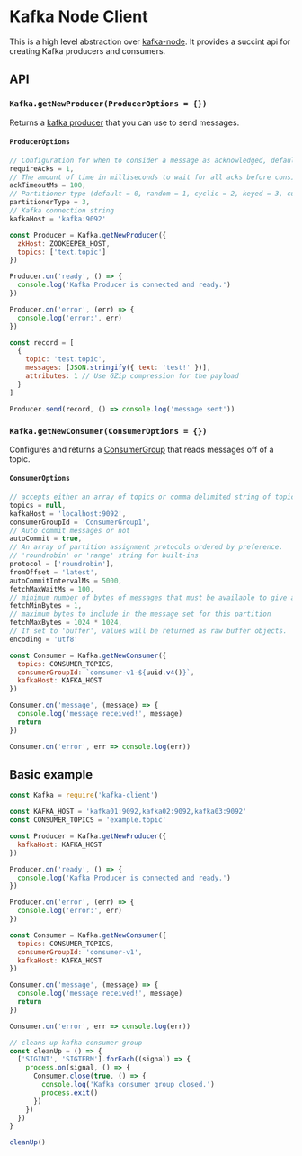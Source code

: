 # Kafka Node Client

This is a high level abstraction over [kafka-node](https://github.com/SOHU-Co/kafka-node). It provides
a succint api for creating Kafka producers and consumers.

## API

### `Kafka.getNewProducer(ProducerOptions = {})`

Returns a [kafka producer](https://github.com/SOHU-Co/kafka-node#highlevelproducer) that you can use to send messages.

#### `ProducerOptions`
```javascript
// Configuration for when to consider a message as acknowledged, default 1
requireAcks = 1,
// The amount of time in milliseconds to wait for all acks before considered, default 100ms
ackTimeoutMs = 100,
// Partitioner type (default = 0, random = 1, cyclic = 2, keyed = 3, custom = 4), default 2
partitionerType = 3,
// Kafka connection string
kafkaHost = 'kafka:9092'
```

```javascript
const Producer = Kafka.getNewProducer({
  zkHost: ZOOKEEPER_HOST,
  topics: ['text.topic']
})

Producer.on('ready', () => {
  console.log('Kafka Producer is connected and ready.')
})

Producer.on('error', (err) => {
  console.log('error:', err)
})

const record = [
  {
    topic: 'test.topic',
    messages: [JSON.stringify({ text: 'test!' })],
    attributes: 1 // Use GZip compression for the payload
  }
]

Producer.send(record, () => console.log('message sent'))
```

### `Kafka.getNewConsumer(ConsumerOptions = {})`

Configures and returns a [ConsumerGroup](https://github.com/SOHU-Co/kafka-node#consumergroup) that reads messages off of a topic.

#### `ConsumerOptions`
```javascript
// accepts either an array of topics or comma delimited string of topics
topics = null,
kafkaHost = 'localhost:9092',
consumerGroupId = 'ConsumerGroup1',
// Auto commit messages or not
autoCommit = true,
// An array of partition assignment protocols ordered by preference.
// 'roundrobin' or 'range' string for built-ins
protocol = ['roundrobin'],
fromOffset = 'latest',
autoCommitIntervalMs = 5000,
fetchMaxWaitMs = 100,
// minimum number of bytes of messages that must be available to give a response
fetchMinBytes = 1,
// maximum bytes to include in the message set for this partition
fetchMaxBytes = 1024 * 1024,
// If set to 'buffer', values will be returned as raw buffer objects.
encoding = 'utf8'
```

```javascript
const Consumer = Kafka.getNewConsumer({
  topics: CONSUMER_TOPICS,
  consumerGroupId: `consumer-v1-${uuid.v4()}`,
  kafkaHost: KAFKA_HOST
})

Consumer.on('message', (message) => {
  console.log('message received!', message)
  return
})

Consumer.on('error', err => console.log(err))
```

## Basic example

```javascript
const Kafka = require('kafka-client')

const KAFKA_HOST = 'kafka01:9092,kafka02:9092,kafka03:9092'
const CONSUMER_TOPICS = 'example.topic'

const Producer = Kafka.getNewProducer({
  kafkaHost: KAFKA_HOST
})

Producer.on('ready', () => {
  console.log('Kafka Producer is connected and ready.')
})

Producer.on('error', (err) => {
  console.log('error:', err)
})

const Consumer = Kafka.getNewConsumer({
  topics: CONSUMER_TOPICS,
  consumerGroupId: 'consumer-v1',
  kafkaHost: KAFKA_HOST
})

Consumer.on('message', (message) => {
  console.log('message received!', message)
  return
})

Consumer.on('error', err => console.log(err))

// cleans up kafka consumer group
const cleanUp = () => {
  ['SIGINT', 'SIGTERM'].forEach((signal) => {
    process.on(signal, () => {
      Consumer.close(true, () => {
        console.log('Kafka consumer group closed.')
        process.exit()
      })
    })
  })
}

cleanUp()
```
